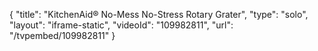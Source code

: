 {
    "title": "KitchenAid&reg; No-Mess No-Stress Rotary Grater",
    "type": "solo",
    "layout": "iframe-static",
    "videoId": "109982811",
    "url": "\/tvpembed\/109982811"
}